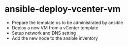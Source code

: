 # ansible-deploy-vcenter-vm
- Prepare the template os to be administrated by ansible
- Deploy a new VM from a vCenter template
- Setup network and DNS setting
- Add the new node to the ansible inventory
